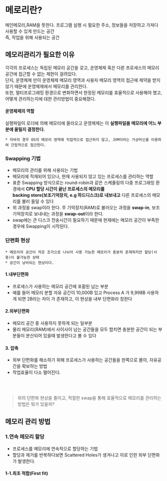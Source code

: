 # 메로리란?
메인메모리,RAM을 뜻한다. 프로그램 실행 시 필요한 주소,  정보들을 저장하고 가져다 사용할 수 있게 만드는 공간  
즉, 작업을 위해 사용되는 공간


## 메모리관리가 필요한 이유
각각의 프로세스는 독립된 메모리 공간을 갖고, 운영체제 혹은 다른 프로세스의 메모리 공간에 접근할 수 없는 제한이 걸려있다.  
단지, 운영체제 만이 운영체제 메모리 영역과 사용자 메모리 영역의 접근에 제약을 받지 않기 때문에 운영체제에서 메모리를 관리한다.  
또한, 멀티프로그래밍 환경으로 변화하면서 한정된 메모리를 효율적으로 사용해야 했고, 어떻게 관리하는지에 대한 관리방법이 중요해졌다.  


#### 운영체제의 역할
실행파일이 로더에 의해 메모리에 올라오고 운영체제는 이 **실행파일을 메모리에 어느 부분에 올릴지 결정한다.**

    * 자바의 경우 OS의 메모리 영역에 직접적으로 접근하지 않고, JVM이라는 가상머신을 이용하여 간접적으로 접근한다.

### Swapping 기법
- 메모리의 관리를 위해 사용되는 기법
- 메모리에 적재되어 있으나, 현재 사용되지 않고 있는 프로세스를 관리하는 역할
- 표준 Swapping 방식으로는 round-robin과 같은 스케줄링의 다중 프로그래밍 환경에서 **CPU 할당 시간이 끝난 프로세스의 메모리를   
  backing store(보조기억장치, e.g 하드디스크)로 내보내고** 다른 프로세스의 메모리를 불러 들일 수 있다 
- 위 과정을 swap이라 한다. 주 기억장치(RAM)로 불러오는 과정을 **swap-in**, 보조 기억장치로 보내내는 과정을 **swap-out**이라 한다.
- swap에는 큰 디스크 전송시간이 필요하기 때문에 현재에는 메모리 공간이 부족한 경우에 Swapping이 시작된다. 

### 단편화 현상
    * 메모리의 공간이 작은 조각으로 나뉘어 사용 가능한 메모리가 충분히 존재하지만 할당(사용)이 불가능한 상태
    * 공간이 낭비되는 현상이다.

#### 1.내부단편화
- 프로세스가 사용하는 메모리 공간에 포홤된 남는 부분
- 예를 들어 메모리 분할 자유 공간이 10,000B 있고 Process A 가 9,998B 사용하게 되면 2B라는 차이 가 존재하고, 이 현상을 내부 단편화라 칭한다

#### 2.외부단편화
- 메모리 공간 중 사용하지 못하게 되는 일부분
- 물리 메모리(RAM)에서 사이사이 남는 공간들을 모두 합치면 충분한 공간이 되는 부분들이 분산되어 있을때 발생한다고 볼 수 있다

#### 3. 압축
- 외부 단편화를 해소하기 위해 프로세스가 사용하는 공간들을 한쪽으로 몰아, 자유공간을 확보하는 방법
- 작업효율이 다소 떨어진다.


<br></br>

> 위의 단편화 현상을 줄이고, 적절한 swap을 통해 효율적으로 메모리를 관리하는 방법은 뭐가 있을까?
## 메모리 관리 방법
### 1.연속 메모리 할당
- 프로세스를 메모리에 연속적으로 할당하는 기법
- 할당과 제거를 반복하다보면 Scattered Holes가 생겨나고 이로 인한 외부 단편화가 발생한다.

#### 1-1.최초 적합(First fit)

